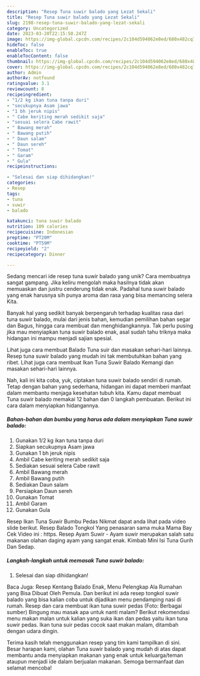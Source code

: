 ```yaml
---
description: "Resep Tuna suwir balado yang Lezat Sekali"
title: "Resep Tuna suwir balado yang Lezat Sekali"
slug: 2198-resep-tuna-suwir-balado-yang-lezat-sekali
category: Uncategorized
date: 2023-03-20T22:15:50.247Z
image: https://img-global.cpcdn.com/recipes/2c104d594062e8ed/680x482cq70/tuna-suwir-balado-foto-resep-utama.jpg
hideToc: false
enableToc: true
enableTocContent: false
thumbnail: https://img-global.cpcdn.com/recipes/2c104d594062e8ed/680x482cq70/tuna-suwir-balado-foto-resep-utama.jpg
cover: https://img-global.cpcdn.com/recipes/2c104d594062e8ed/680x482cq70/tuna-suwir-balado-foto-resep-utama.jpg
author: Admin
authorAv: notfound
ratingvalue: 3.1
reviewcount: 8
recipeingredient:
- "1/2 kg ikan tuna tanpa duri"
- "secukupnya Asam jawa"
- "1 bh jeruk nipis"
- " Cabe keriting merah sedikit saja"
- "sesuai selera Cabe rawit"
- " Bawang merah"
- " Bawang putih"
- " Daun salam"
- " Daun sereh"
- " Tomat"
- " Garam"
- " Gula"
recipeinstructions:

- "Selesai dan siap dihidangkan!"
categories:
- Resep
tags:
- tuna
- suwir
- balado

katakunci: tuna suwir balado 
nutrition: 109 calories
recipecuisine: Indonesian
preptime: "PT20M"
cooktime: "PT59M"
recipeyield: "2"
recipecategory: Dinner

---
```





Sedang mencari ide resep tuna suwir balado yang unik? Cara membuatnya sangat gampang. Jika keliru mengolah maka hasilnya tidak akan memuaskan dan justru cenderung tidak enak. Padahal tuna suwir balado yang enak harusnya sih punya aroma dan rasa yang bisa memancing selera Kita.





Banyak hal yang sedikit banyak berpengaruh terhadap kualitas rasa dari tuna suwir balado, mulai dari jenis bahan, kemudian pemilihan bahan segar dan Bagus, hingga cara membuat dan menghidangkannya. Tak perlu pusing jika mau menyiapkan tuna suwir balado enak,      asal sudah tahu triknya maka hidangan ini mampu menjadi sajian spesial.














Lihat juga cara membuat Balado Tuna suir dan masakan sehari-hari lainnya. Resep tuna suwir balado yang mudah ini tak membutuhkan bahan yang ribet. Lihat juga cara membuat Ikan Tuna Suwir Balado Kemangi dan masakan sehari-hari lainnya.






Nah, kali ini kita coba, yuk, ciptakan tuna suwir balado sendiri di rumah. Tetap dengan bahan yang sederhana, hidangan ini dapat memberi manfaat dalam membantu menjaga kesehatan tubuh kita. Kamu dapat membuat Tuna suwir balado memakai 12 bahan dan 0 langkah pembuatan. Berikut ini cara dalam menyiapkan hidangannya.

<!--inarticleads1-->

##### Bahan-bahan dan bumbu yang harus ada dalam menyiapkan Tuna suwir balado:

1. Gunakan 1/2 kg ikan tuna tanpa duri
1. Siapkan secukupnya Asam jawa
1. Gunakan 1 bh jeruk nipis
1. Ambil  Cabe keriting merah sedikit saja
1. Sediakan sesuai selera Cabe rawit
1. Ambil  Bawang merah
1. Ambil  Bawang putih
1. Sediakan  Daun salam
1. Persiapkan  Daun sereh
1. Gunakan  Tomat
1. Ambil  Garam
1. Gunakan  Gula


Resep Ikan Tuna Suwir Bumbu Pedas Nikmat dapat anda lihat pada video slide berikut. Resep Balado Tongkol Yang penasaran sama muka Mama Bay Cek Video ini : https. Resep Ayam Suwir - Ayam suwir merupakan salah satu makanan olahan daging ayam yang sangat enak. Kimbab Mini Isi Tuna Gurih Dan Sedap. 

<!--inarticleads2-->

##### Langkah-langkah untuk memasak Tuna suwir balado:


1. Selesai dan siap dihidangkan!

Baca Juga: Resep Kentang Balado Enak, Menu Pelengkap Ala Rumahan yang Bisa Dibuat Oleh Pemula. Dan berikut ini ada resep tongkol suwir balado yang bisa kalian coba untuk dijadikan menu pendamping nasi di rumah. Resep dan cara membuat ikan tuna suwir pedas (Foto: Berbagai sumber) Bingung mau masak apa untuk nanti malam? Berikut rekomendasi menu makan malan untuk kalian yang suka ikan dan pedas yaitu ikan tuna suwir pedas. Ikan tuna suir pedas cocok saat makan malam, ditambah dengan udara dingin. 

Terima kasih telah menggunakan resep yang tim kami tampilkan di sini. Besar harapan kami, olahan Tuna suwir balado yang mudah di atas dapat membantu anda menyiapkan makanan yang enak untuk keluarga/teman ataupun menjadi ide dalam berjualan makanan. Semoga bermanfaat dan selamat mencoba!
